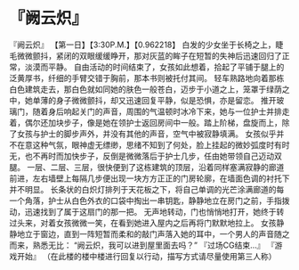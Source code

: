 # 『阙云炽』
『阙云炽』
【第一日】【3:30P.M.】【0.962218】
白发的少女坐于长椅之上，睫毛微微颤抖，紧闭的双眼缓缓睁开，那对灰蓝的眸子在短暂的失神后迅速回归了正常，淡漠而平静。
自由活动的时间结束了，女孩如此想着，拾起了平铺于腿上的泛黄厚书，纤细的手臂交错于胸前，那本书则被托付其间。
轻车熟路地向着那栋白色建筑走去，那白色就如同她的肤色一般苍白，迈步于小道之上，笼罩于绿荫之中，她单薄的身子微微颤抖，却又迅速回复平静，似是恐惧，亦是留恋。
推开玻璃门，随着身后响起关门的声音，周围的气温顿时冰冷下来，她与一位护士并排走着，偶尔还加块步子，像是她在领护士返回房间中一般。踏上阶梯，盘旋而上，除了女孩与护士的脚步声外，并没有其他的声音，空气中被寂静填满。
女孩似乎并不在意这种气氛，眼神虚无缥缈，思绪不知到了何处，脸上挂起的微妙弧度时有时无，也不再时而加快步子，反倒是微微落后于护士几步，任由她带领自己迈动双腿。
一层、二层、三层，很快便到了这栋建筑的顶层，沿着同样塞满寂静的廊道前进，左右墙壁上每隔几步便出现一块方方正正的门房轮廓，在墙面色调的衬托下并不明显。
长条状的白炽灯排列于天花板之下，将自己单调的光芒涂满廊道的每一个角落，护士从白色外衣的口袋中掏出一串钥匙，静静地立在房门之前，手指拨动，迅速找到了属于这扇门的那一把。
无声地转动，门也悄悄地打开，她终于转过头来，对着女孩微微一笑，在看到她进入屋内之后再将门默默地拉上。
女孩静静地立于窗边，直到一阵短暂而柔和的敲门声落入她的耳中，一个男人的声音随之而来，熟悉无比：
“阙云炽，我可以进到屋里面去吗？”
『过场CG结束...』
『游戏开始』
（在此楼的楼中楼进行回复以行动，描写方式请尽量使用第三人称）